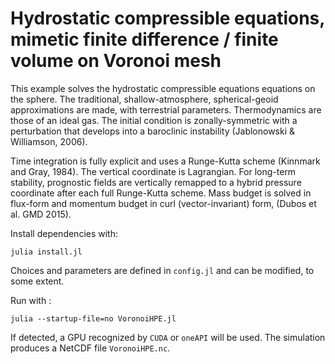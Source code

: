 # Hydrostatic compressible equations, mimetic finite difference / finite volume on Voronoi mesh

This example solves the hydrostatic compressible equations equations on the sphere.
The traditional, shallow-atmosphere, spherical-geoid approximations are made, with terrestrial parameters. Thermodynamics are those of an ideal gas.
The initial condition is zonally-symmetric with a perturbation that develops into a baroclinic instability (Jablonowski & Williamson, 2006).

Time integration is fully explicit and uses a Runge-Kutta scheme (Kinnmark and Gray, 1984).
The vertical coordinate is Lagrangian. For long-term stability, prognostic fields are 
vertically remapped to a hybrid pressure coordinate after each full Runge-Kutta scheme. 
Mass budget is solved in flux-form and momentum budget in curl (vector-invariant) form, (Dubos et al. GMD 2015). 

Install dependencies with:
```shell
julia install.jl
```

Choices and parameters are defined in `config.jl` and can be modified, to some extent.

Run with :
```shell
julia --startup-file=no VoronoiHPE.jl
```

If detected, a GPU recognized by `CUDA` or `oneAPI` will be used. The simulation produces a NetCDF file `VoronoiHPE.nc`.
